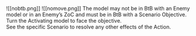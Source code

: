 ![[nobtb.png]] ![[nomove.png]] The model may not be in BtB with an Enemy model or in an Enemy’s ZoC and must be in BtB with a Scenario Objective. Turn the Activating model to face the objective.  
See the specific Scenario to resolve any other effects of the Action.